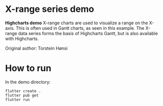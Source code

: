 # X-range series demo

**Highcharts demo**
X-range charts are used to visualize a range on the X-axis.
        This is often used in Gantt charts, as seen in this example.
        The X-range data series forms the basis of Highcharts Gantt,
        but is also available with Highcharts.

Original author: Torstein Hønsi

# How to run

In the demo directory:

```
flutter create .
flutter pub get
flutter run
```

